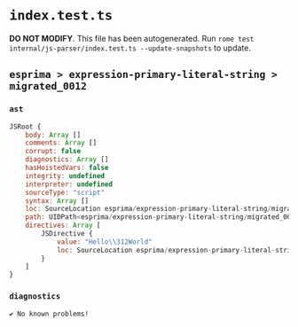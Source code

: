 # `index.test.ts`

**DO NOT MODIFY**. This file has been autogenerated. Run `rome test internal/js-parser/index.test.ts --update-snapshots` to update.

## `esprima > expression-primary-literal-string > migrated_0012`

### `ast`

```javascript
JSRoot {
	body: Array []
	comments: Array []
	corrupt: false
	diagnostics: Array []
	hasHoistedVars: false
	integrity: undefined
	interpreter: undefined
	sourceType: "script"
	syntax: Array []
	loc: SourceLocation esprima/expression-primary-literal-string/migrated_0012/input.js 1:0-1:16
	path: UIDPath<esprima/expression-primary-literal-string/migrated_0012/input.js>
	directives: Array [
		JSDirective {
			value: "Hello\\312World"
			loc: SourceLocation esprima/expression-primary-literal-string/migrated_0012/input.js 1:0-1:16
		}
	]
}
```

### `diagnostics`

```
✔ No known problems!

```
